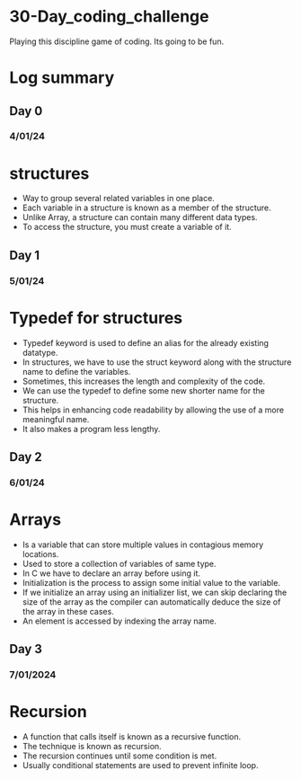 # 30-Day_coding_challenge
Playing this discipline game of coding. Its going to be fun.

# Log summary
## Day 0
### 4/01/24
# structures
- Way to group several related variables in one place.
- Each variable in a structure is known as a member of the structure.
- Unlike Array, a structure can contain many different data types.
- To access the structure, you must create a variable of it.

## Day 1
### 5/01/24
# Typedef for structures
- Typedef keyword is used to define an alias for the already existing datatype.
- In structures, we have to use the struct keyword along with the structure name to define the variables.
- Sometimes, this increases the length and complexity of the code.
- We can use the typedef to define some new shorter name for the structure.
- This helps in enhancing code readability by allowing the use of a more meaningful name.
- It also makes a program less lengthy.

## Day 2
### 6/01/24
# Arrays
- Is a variable that can store multiple values in contagious memory locations.
- Used to store a collection of variables of same type.
- In C we have to declare an array before using it.
- Initialization is the process to assign some initial value to the variable.
- If we initialize an array using an initializer list, we can skip declaring the size of the array as the compiler can automatically deduce the size of the array in these cases.
- An element is accessed by indexing the array name.

## Day 3
### 7/01/2024
# Recursion
- A function that calls itself is known as a recursive function.
- The technique is known as recursion.
- The recursion continues until some condition is met.
- Usually conditional statements are used to prevent infinite loop.
  
